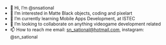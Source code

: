 - 👋 Hi, I’m @snsational
- 👀 I’m interested in Matte Black objects, coding and pixelart
- 🌱 I’m currently learning Mobile Apps Development, at ISTEC
- 💞️ I’m looking to collaborate on anything videogame development related
- 📫 How to reach me email: sn_sational@hotmail.com, instagram: @sn_sational

<!---
snsational/snsational is a ✨ special ✨ repository because its `README.md` (this file) appears on your GitHub profile.
You can click the Preview link to take a look at your changes.
--->
